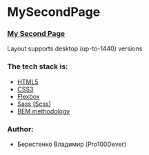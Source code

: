 # MySecondPage

### [My Second Page](https://pro100dever.github.io/MySecondPage/)


Layout supports desktop (up-to-1440) versions
### The tech stack is:

- [HTML5](http://htmlbook.ru/html)
- [CSS3](https://developer.mozilla.org/ru/docs/Web/CSS)
- [Flexbox](https://css-tricks.com/snippets/css/a-guide-to-flexbox/)
- [Sass (Scss)](https://sass-lang.com/)
- [BEM methodology](https://en.bem.info/methodology/)

### Author:
- Берестенко Владимир (Pro100Dever)
